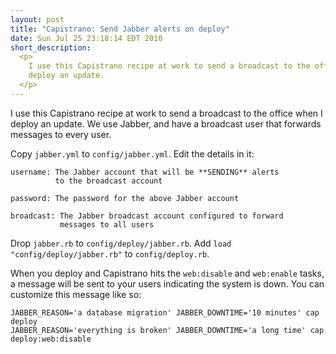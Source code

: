 ```yaml
---
layout: post
title: "Capistrano: Send Jabber alerts on deploy"
date: Sun Jul 25 23:18:14 EDT 2010
short_description:
  <p>
    I use this Capistrano recipe at work to send a broadcast to the office when I
    deploy an update.
  </p>
---
```


I use this Capistrano recipe at work to send a broadcast to the
office when I deploy an update. We use Jabber, and have a broadcast
user that forwards messages to every user.

<script src="http://gist.github.com/490141.js?file=jabber.rb"> </script>

Copy `jabber.yml` to `config/jabber.yml`. Edit the details in it:

    username: The Jabber account that will be **SENDING** alerts
              to the broadcast account

    password: The password for the above Jabber account

    broadcast: The Jabber broadcast account configured to forward
               messages to all users

Drop `jabber.rb` to `config/deploy/jabber.rb`. Add
`load "config/deploy/jabber.rb"` to `config/deploy.rb`.

When you deploy and Capistrano hits the `web:disable`
and `web:enable` tasks, a message will be sent to your
users indicating the system is down. You can customize this
message like so:

    JABBER_REASON='a database migration' JABBER_DOWNTIME='10 minutes' cap deploy
    JABBER_REASON='everything is broken' JABBER_DOWNTIME='a long time' cap deploy:web:disable

